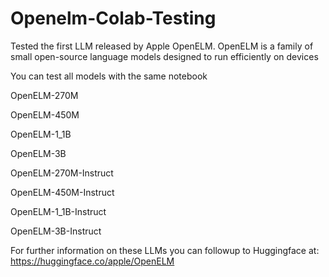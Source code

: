 # Openelm-Colab-Testing
Tested the first LLM released by Apple OpenELM. OpenELM is a family of small open-source language models designed to run efficiently on devices

You can test all models with the same notebook

OpenELM-270M

OpenELM-450M

OpenELM-1_1B

OpenELM-3B

OpenELM-270M-Instruct

OpenELM-450M-Instruct

OpenELM-1_1B-Instruct

OpenELM-3B-Instruct

For further information on these LLMs you can followup to Huggingface at:
https://huggingface.co/apple/OpenELM
